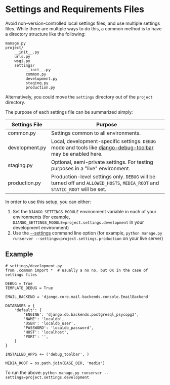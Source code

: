 # Settings and Requirements Files

Avoid non-version-controlled local settings files, and use multiple settings files. While there are multiple ways to do this, a common method is to have a directory structure like the following:

    manage.py
    project/
        __init__.py
        urls.py
        wsgi.py
        settings/
             __init__.py
             common.py
             development.py
             staging.py
             production.py

Alternatively, you could move the `settings` directory out of the `project` directory.

The purpose of each settings file can be summarized simply:

| Settings File | Purpose |
| ------------- |---------|
| common.py     | Settings common to all environments. |
| development.py| Local, development-specific settings. `DEBUG` mode and tools like [django-debug-toolbar](https://github.com/django-debug-toolbar/django-debug-toolbar) may be enabled here. |
| staging.py    | Optional, semi-private settings. For testing purposes in a "live" environment. |
| production.py | Production-level settings only. `DEBUG` will be turned off and `ALLOWED_HOSTS`, `MEDIA_ROOT` and `STATIC_ROOT` will be set. |

In order to use this setup, you can either:

1. Set the `DJANGO_SETTINGS_MODULE` environment variable in each of your environments (for example, `DJANGO_SETTINGS_MODULE=project.settings.development` in your development environment)
2. Use the [--settings](https://docs.djangoproject.com/en/1.7/ref/django-admin/#django-admin-option---settings) command line option (for example, `python manage.py runserver --settings=project.settings.production` on your live server)

## Example

    # settings/development.py
    from .common import *  # usually a no no, but OK in the case of settings files

    DEBUG = True
    TEMPLATE_DEBUG = True

    EMAIL_BACKEND = 'django.core.mail.backends.console.EmailBackend'

    DATABASES = {
        'default': {
            'ENGINE': 'django.db.backends.postgresql_psycopg2',
            'NAME': 'localdb',
            'USER': 'localdb_user',
            'PASSWORD': 'localdb_password',
            'HOST': 'localhost',
            'PORT': '',
        }
    }

    INSTALLED_APPS += ('debug_toolbar', )

    MEDIA_ROOT = os.path.join(BASE_DIR, 'media')

To run the above: `python manage.py runserver --settings=project.settings.development`